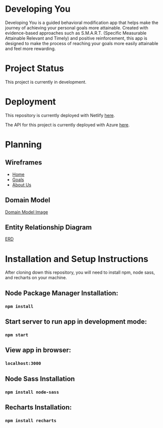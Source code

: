 # Developing You
Developing You is a guided behavioral modification app that helps make the journey of achieving your personal goals more attainable. Created with evidence-based approaches such as S.M.A.R.T. (Specific Measurable Attainable Relevant and Timely) and positive reinforcement, this app is designed to make the process of reaching your goals more easily attainable and feel more rewarding.

# Project Status
This project is currently in development.

# Deployment
This repository is currently deployed with Netlify [here](https://vibrant-varahamihira-0ebf26.netlify.app/).

The API for this project is currently deployed with Azure [here](https://developingyouapi.azurewebsites.net/).

# Planning
## Wireframes
- [Home](readme-images/DevYouHome.png)
- [Goals](readme-images/DevYouGoals.png)
- [About Us](readme-images/DevYouAboutUs.png)

## Domain Model
[Domain Model Image](readme-images/DevYouDomainModel.jpg)

## Entity Relationship Diagram
[ERD](readme-images/DevYouERD.jpg)

# Installation and Setup Instructions
After cloning down this repository, you will need to install npm, node sass, and recharts on your machine.

## Node Package Manager Installation:

### `npm install`

## Start server to run app in development mode: 

### `npm start`

## View app in browser:

### `localhost:3000`

## Node Sass Installation 

### `npm install node-sass`

## Recharts Installation: 

### `npm install recharts`

